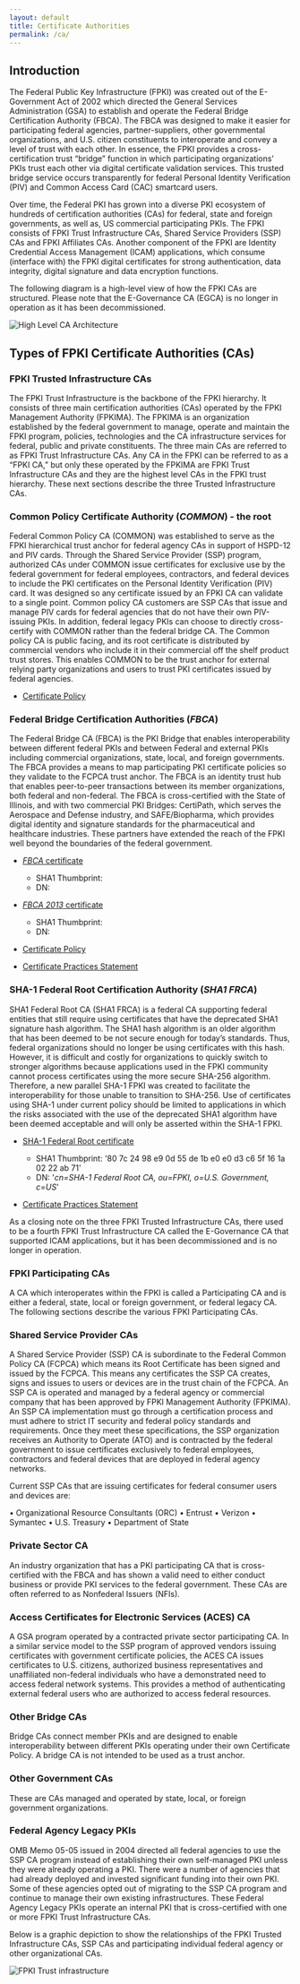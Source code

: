 ```yaml
---
layout: default
title: Certificate Authorities
permalink: /ca/
---
```


## Introduction

The Federal Public Key Infrastructure (FPKI) was created out of the E-Government Act of 2002 which directed the General Services Administration (GSA) to establish and operate the Federal Bridge Certification Authority (FBCA).  The FBCA was designed to make it easier for participating federal agencies, partner-suppliers, other governmental organizations, and U.S. citizen constituents to interoperate and convey a level of trust with each other.  In essence, the FPKI provides a cross-certification trust “bridge” function in which participating organizations’ PKIs trust each other via digital certificate validation services. This trusted bridge service occurs transparently for federal Personal Identity Verification (PIV) and Common Access Card (CAC) smartcard users.

Over time, the Federal PKI has grown into a diverse PKI ecosystem of hundreds of certification authorities (CAs) for federal, state and foreign governments, as well as, US commercial participating PKIs.  The FPKI consists of FPKI Trust Infrastructure CAs, Shared Service Providers (SSP) CAs and FPKI Affiliates CAs.  Another component of the FPKI are Identity Credential Access Management (ICAM) applications, which consume (interface with) the FPKI digital certificates for strong authentication, data integrity, digital signature and data encryption functions.

The following diagram is a high-level view of how the FPKI CAs are structured.  Please note that the E-Governance CA (EGCA) is no longer in operation as it has been decommissioned.

![High Level CA Architecture](/img/fpki-CAs-Architecture.png)

## Types of FPKI Certificate Authorities (CAs)


### FPKI Trusted Infrastructure CAs

The FPKI Trust Infrastructure is the backbone of the FPKI hierarchy.  It consists of three main certification authorities (CAs) operated by the FPKI Management Authority (FPKIMA). The FPKIMA is an organization established by the federal government to manage, operate and maintain the FPKI program, policies, technologies and the CA infrastructure services for federal, public and private constituents. The three main CAs are referred to as FPKI Trust Infrastructure CAs.  Any CA in the FPKI can be referred to as a “FPKI CA,” but only these operated by the FPKIMA are FPKI Trust Infrastructure CAs and they are the highest level CAs in the FPKI trust hierarchy.  These next sections describe the three Trusted Infrastructure CAs.

### Common Policy Certificate Authority (_COMMON_) - the root 

Federal Common Policy CA (COMMON) was established to serve as the FPKI hierarchical trust anchor for federal agency CAs in support of HSPD-12 and PIV cards. Through the Shared Service Provider (SSP) program, authorized CAs under COMMON issue certificates for exclusive use by the federal government for federal employees, contractors, and federal devices to include the PKI certificates on the Personal Identity Verification (PIV) card. It was designed so any certificate issued by an FPKI CA can validate to a single point. 
Common policy CA customers are SSP CAs that issue and manage PIV cards for federal agencies that do not have their own PIV-issuing PKIs. In addition, federal legacy PKIs can choose to directly cross-certify with COMMON rather than the federal bridge CA.  The Common policy CA is public facing, and its root certificate is distributed by commercial vendors who include it in their commercial off the shelf product trust stores.  This enables COMMON to be the trust anchor for external relying party organizations and users to trust PKI certificates issued by federal agencies. 

* [Certificate Policy](http://www.idmanagement.gov/sites/default/files/documents/FCPCA%20CP%20v1%2024.pdf" "Download the federal Common Policy Certificate Policy")


### Federal Bridge Certification Authorities (_FBCA_)

The Federal Bridge CA (FBCA) is the PKI Bridge that enables interoperability between different federal PKIs and between Federal and external PKIs including commercial organizations, state, local, and foreign governments. The FBCA provides a means to map participating PKI certificate policies so they validate to the FCPCA trust anchor. 
The FBCA is an identity trust hub that enables peer-to-peer transactions between its member organizations, both federal and non-federal.  The FBCA is cross-certified with the State of Illinois, and with two commercial PKI Bridges: CertiPath, which serves the Aerospace and Defense industry, and SAFE/Biopharma, which provides digital identity and signature standards for the pharmaceutical and healthcare industries. These partners have extended the reach of the FPKI well beyond the boundaries of the federal government. 

* [_FBCA_ certificate](http://http.fpki.gov/bridge/fbca.crt "Download the FBCA Certificate")
  * SHA1 Thumbprint:
  * DN:

* [_FBCA 2013_ certificate](http://http.fpki.gov/bridge/fbca2013.crt "Download the FBCA 2013 Certificate")
  * SHA1 Thumbprint:
  * DN:

* [Certificate Policy](http://www.idmanagement.gov/sites/default/files/documents/FBCA%20Certificate%20Policy%20v2.27.pdf "Download the Federal Bridge Certificate Authority Certificate Policy")
* [Certificate Practices Statement](http://www.idmanagement.gov/sites/default/files/documents/CPS%20FPKI%20v4-6%2020150615-Clean%20Final_v2_redacted.pdf "Download the Federal Bridge Certificate Authority Certificate Practices Statement")

### SHA-1 Federal Root Certification Authority (_SHA1 FRCA_)

SHA1 Federal Root CA (SHA1 FRCA) is a federal CA supporting federal entities that still require using certificates that have the deprecated SHA1 signature hash algorithm.  The SHA1 hash algorithm is an older algorithm that has been deemed to be not secure enough for today’s standards.  Thus, federal organizations should no longer be using certificates with this hash.  However, it is difficult and costly for organizations to quickly switch to stronger algorithms because applications used in the FPKI community cannot process certificates using the more secure SHA-256 algorithm. Therefore, a new parallel SHA-1 FPKI was created to facilitate the interoperability for those unable to transition to SHA-256. 
Use of certificates using SHA-1 under current policy should be limited to applications in which the risks associated with the use of the deprecated SHA1 algorithm have been deemed acceptable and will only be asserted within the SHA-1 FPKI.

* [SHA-1 Federal Root certificate](http://http.fpki.gov/sha1frca/sha1frca.crt "Download the SHA-1 Federal Root Certificate")
  * SHA1 Thumbprint: '80 7c 24 98 e9 0d 55 de 1b e0 e0 d3 c6 5f 16 1a 02 22 ab 71'
  * DN: '_cn=SHA-1 Federal Root CA, ou=FPKI, o=U.S. Government, c=US_'

*  [Certificate Practices Statement]()

As a closing note on the three FPKI Trusted Infrastructure CAs, there used to be a fourth FPKI Trust Infrastructure CA called the E-Governance CA that supported ICAM applications, but it has been decommissioned and is no longer in operation.

### FPKI Participating CAs

A CA which interoperates within the FPKI is called a Participating CA and is either a federal, state, local or foreign government, or federal legacy CA. The following sections describe the various FPKI Participating CAs.

### Shared Service Provider CAs

A Shared Service Provider (SSP) CA is subordinate to the Federal Common Policy CA (FCPCA) which means its Root Certificate has been signed and issued by the FCPCA.  This means any certificates the SSP CA creates, signs and issues to users or devices are in the trust chain of the FCPCA.  An SSP CA is operated and managed by a federal agency or commercial company that has been approved by FPKI Management Authority (FPKIMA).  An SSP CA implementation must go through a certification process and must adhere to strict IT security and federal policy standards and requirements.  Once they meet these specifications, the SSP organization receives an Authority to Operate (ATO) and is contracted by the federal government to issue certificates exclusively to federal employees, contractors and federal devices that are deployed in federal agency networks.

Current SSP CAs that are issuing certificates for federal consumer users and devices are:

•	Organizational Resource Consultants (ORC)
•	Entrust
•	Verizon
•	Symantec
•	U.S. Treasury
•	Department of State

### Private Sector CA

An industry organization that has a PKI participating CA that is cross-certified with the FBCA and has shown a valid need to either conduct business or provide PKI services to the federal government. These CAs are often referred to as Nonfederal Issuers (NFIs).

### Access Certificates for Electronic Services (ACES) CA

A GSA program operated by a contracted private sector participating CA.  In a similar service model to the SSP program of approved vendors issuing certificates with government certificate policies, the ACES CA issues certificates to U.S. citizens, authorized business representatives and unaffiliated non-federal individuals who have a demonstrated need to access federal network systems.  This provides a method of authenticating external federal users who are authorized to access federal resources.

### Other Bridge CAs

Bridge CAs connect member PKIs and are designed to enable interoperability between different PKIs operating under their own Certificate Policy. A bridge CA is not intended to be used as a trust anchor. 

### Other Government CAs

These are CAs managed and operated by state, local, or foreign government organizations. 

### Federal Agency Legacy PKIs

OMB Memo 05-05 issued in 2004 directed all federal agencies to use the SSP CA program instead of establishing their own self-managed PKI unless they were already operating a PKI.   There were a number of agencies that had already deployed and invested significant funding into their own PKI.  Some of these agencies opted out of migrating to the SSP CA program and continue to manage their own existing infrastructures.  These Federal Agency Legacy PKIs operate an internal PKI that is cross-certified with one or more FPKI Trust Infrastructure CAs.

Below is a graphic depiction to show the relationships of the FPKI Trusted Infrastructure CAs, SSP CAs and participating individual federal agency or other organizational CAs.

![FPKI Trust infrastructure](/img/fpki-CAs-High-level.png)
